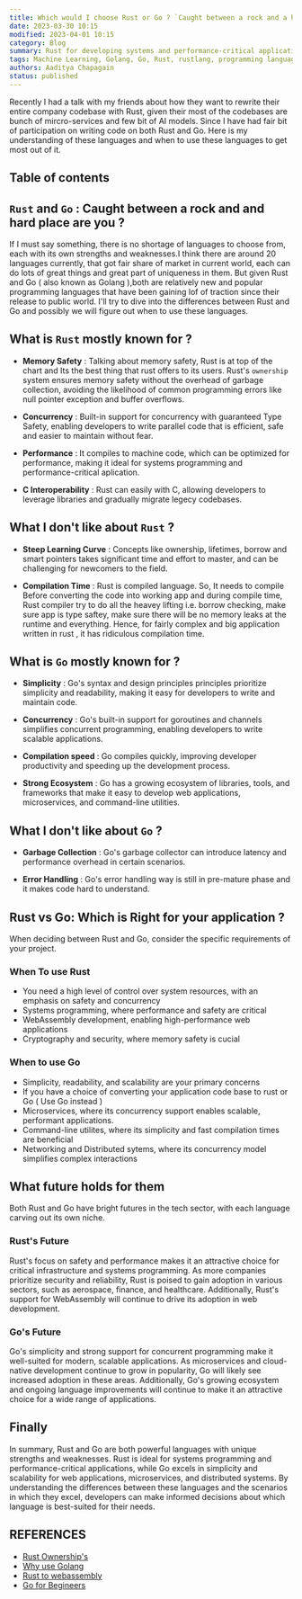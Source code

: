 ```yaml
---
title: Which would I choose Rust or Go ? `Caught between a rock and a hard place`
date: 2023-03-30 10:15
modified: 2023-04-01 10:15
category: Blog
summary: Rust for developing systems and performance-critical applications, Go for implicity and scalability of mircro-services and distributed systems.
tags: Machine Learning, Golang, Go, Rust, rustlang, programming languages, programming, tech, technology, technology stack, coding
authors: Aaditya Chapagain
status: published
---
```


Recently I had a talk with my friends about how they want to rewrite their entire company codebase with Rust, given  their most of the codebases are bunch of mircro-services and few bit of AI models. Since I have had fair bit of participation on writing code on both Rust and Go. Here is my understanding of these languages and when to use these languages to get most out of it.

## Table of contents

## `Rust` and `Go` : Caught between a rock and and hard place are you ?

If I must say something, there is no shortage of languages to choose from, each with its own strengths and weaknesses.I think there are around 20 languages currently, that got fair share of market in current world, each can do lots of great things and great part of uniqueness in them. But given Rust and Go ( also known as Golang ),both are relatively new and popular programming languages that have been gaining lof of traction since their release to public world. I'll try to dive into the differences between Rust and Go and possibly we will figure out when to use these languages.

## What is `Rust` mostly known for ?

- **Memory Safety** : Talking about memory safety, Rust is at top of the chart and Its the best thing that rust offers to its users. Rust's `ownership` system ensures memory safety without the overhead of garbage collection, avoiding the likelihood of common programming errors like null pointer exception and buffer overflows.

- **Concurrency** : Built-in support for concurrency with guaranteed Type Safety, enabling developers to write parallel code that is efficient, safe and easier to maintain without fear.

- **Performance** : It compiles to machine code, which can be optimized for performance, making it ideal for systems programming and performance-critical aplication.

- **C Interoperability** :  Rust can easily with C, allowing developers to leverage libraries and gradually migrate legecy codebases.

## What I don't like about `Rust` ?

- **Steep Learning Curve** : Concepts like ownership, lifetimes, borrow and  smart pointers takes significant time and effort to master, and can be challenging for newcomers to the field.

- **Compilation Time** : Rust is compiled language. So, It needs to compile Before converting the code into working app and during compile time, Rust compiler try to do all the heavey lifting  i.e. borrow checking, make sure app is type saftey, make sure there will be no memory leaks at the runtime and everything. Hence, for fairly complex and big application written in rust , it has ridiculous compilation time.

## What is `Go` mostly known for ?

- **Simplicity** : Go's syntax and design principles principles prioritize simplicity and readability, making it easy for developers to write and maintain code.

- **Concurrency** : Go's built-in support for goroutines and channels simplifies concurrent programming, enabling developers to write scalable applications.

- **Compilation speed** : Go compiles quickly, improving developer productivity and speeding up the development process.

- **Strong Ecosystem** : Go has a growing ecosystem of libraries, tools, and frameworks that make it easy to develop web applications, microservices, and command-line utilities.

## What I don't like about `Go` ?

- **Garbage Collection** : Go's garbage collector can introduce latency and performance overhead in certain scenarios.

- **Error Handling** : Go's error handling way is still in pre-mature phase and it makes code hard to understand.

## Rust vs Go: Which is Right for your application ?

When deciding between Rust and Go, consider the specific requirements of your project.

### **When To use Rust**

- You need a high level of control over system resources, with an emphasis on safety and concurrency
- Systems programming, where performance and safety are critical
- WebAssembly development, enabling high-performance web applications
- Cryptography and security, where memory safety is cucial

### **When to use Go**

- Simplicity, readability, and scalability are your primary concerns
- If you have a choice of converting your application code base to rust or Go ( Use Go instead )
- Microservices, where its concurrency support enables scalable,  performant applications.
- Command-line utilites, where its simplicity and fast compilation times are beneficial
- Networking and Distributed sytems, where its concurrency model simplifies complex interactions


## What future holds for them

Both Rust and Go have bright futures in the tech sector, with each language carving out its own niche.

### Rust's Future

Rust's focus on safety and performance makes it an attractive choice for critical infrastructure and systems programming. As more companies prioritize security and reliability, Rust is poised to gain adoption in various sectors, such as aerospace, finance, and healthcare. Additionally, Rust's support for WebAssembly will continue to drive its adoption in web development.

### Go's Future

Go's simplicity and strong support for concurrent programming make it well-suited for modern, scalable applications. As microservices and cloud-native development continue to grow in popularity, Go will likely see increased adoption in these areas. Additionally, Go's growing ecosystem and ongoing language improvements will continue to make it an attractive choice for a wide range of applications.

## Finally

In summary, Rust and Go are both powerful languages with unique strengths and weaknesses. Rust is ideal for systems programming and performance-critical applications, while Go excels in simplicity and scalability for web applications, microservices, and distributed systems. By understanding the differences between these languages and the scenarios in which they excel, developers can make informed decisions about which language is best-suited for their needs.

## REFERENCES

* [Rust Ownership's](https://doc.rust-lang.org/stable/book/ch04-00-understanding-ownership.html)
* [Why use Golang](https://www.uptech.team/blog/why-use-golang-for-your-project)
* [Rust to webassembly](https://surma.dev/things/rust-to-webassembly/)
* [Go for Begineers](https://www.freecodecamp.org/news/go-beginners-handbook/)
